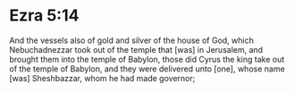 # Ezra 5:14

And the vessels also of gold and silver of the house of God, which Nebuchadnezzar took out of the temple that [was] in Jerusalem, and brought them into the temple of Babylon, those did Cyrus the king take out of the temple of Babylon, and they were delivered unto [one], whose name [was] Sheshbazzar, whom he had made governor;